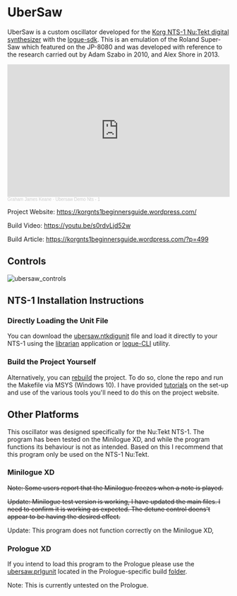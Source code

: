 # UberSaw
UberSaw is a custom oscillator developed for the [Korg NTS-1 Nu:Tekt digital synthesizer](https://www.korg.com/us/products/dj/nts_1/) with the [logue-sdk](https://github.com/korginc/logue-sdk). This is an emulation of the Roland Super-Saw which featured on the JP-8080 and was developed with reference to the research carried out by Adam Szabo in 2010, and Alex Shore in 2013.

<iframe width="100%" height="300" scrolling="no" frameborder="no" allow="autoplay" src="https://w.soundcloud.com/player/?url=https%3A//api.soundcloud.com/tracks/1088963377&color=%23ff5500&auto_play=false&hide_related=false&show_comments=true&show_user=true&show_reposts=false&show_teaser=true&visual=true"></iframe><div style="font-size: 10px; color: #cccccc;line-break: anywhere;word-break: normal;overflow: hidden;white-space: nowrap;text-overflow: ellipsis; font-family: Interstate,Lucida Grande,Lucida Sans Unicode,Lucida Sans,Garuda,Verdana,Tahoma,sans-serif;font-weight: 100;"><a href="https://soundcloud.com/graham-james-keane" title="Graham James Keane" target="_blank" style="color: #cccccc; text-decoration: none;">Graham James Keane</a> · <a href="https://soundcloud.com/graham-james-keane/ubersaw-demo-nts-1" title="Ubersaw Demo Nts - 1" target="_blank" style="color: #cccccc; text-decoration: none;">Ubersaw Demo Nts - 1</a></div>


Project Website:
https://korgnts1beginnersguide.wordpress.com/

Build Video:
https://youtu.be/s0rdvLjd52w

Build Article:
https://korgnts1beginnersguide.wordpress.com/?p=499

## Controls

![ubersaw_controls](https://user-images.githubusercontent.com/40239414/125534308-43eb3182-7a24-4f6b-8193-b27a17d7c3cb.png)

## NTS-1 Installation Instructions 

### Directly Loading the Unit File
You can download the [ubersaw.ntkdigunit](https://github.com/GrahamJamesKeane/UberSaw/blob/main/ubersaw.ntkdigunit) file and load it directly to your NTS-1 using the [librarian](https://korgnts1beginnersguide.wordpress.com/2021/07/06/compiling-and-loading-our-first-custom-project-the-waves-demo/2/) application or [logue-CLI](https://korgnts1beginnersguide.wordpress.com/2021/07/06/compiling-and-loading-our-first-custom-project-the-waves-demo/3/) utility.

### Build the Project Yourself
Alternatively, you can [rebuild](https://korgnts1beginnersguide.wordpress.com/2021/07/06/compiling-and-loading-our-first-custom-project-the-waves-demo/) the project. To do so, clone the repo and run the Makefile via MSYS (Windows 10). I have provided [tutorials](https://korgnts1beginnersguide.wordpress.com/setting-up-the-development-environment/) on the set-up and use of the various tools you'll need to do this on the project website.

## Other Platforms
This oscillator was designed specifically for the Nu:Tekt NTS-1. The program has been tested on the Minilogue XD, and while the program functions its behaviour is not as intended. Based on this I recommend that this program only be used on the NTS-1 Nu:Tekt.

### Minilogue XD 
~~Note: Some users report that the Minilogue freezes when a note is played.~~

~~Update: Minilogue test version is working, I have updated the main files. I need to confirm it is working as expected. The detune control doens't appear to be having the desired effect.~~

Update: This program does not function correctly on the Minilogue XD,

### Prologue XD 
If you intend to load this program to the Prologue please use the [ubersaw.prlgunit](https://github.com/GrahamJamesKeane/UberSaw/blob/main/ubersaw_PRO/ubersaw.prlgunit) located in the Prologue-specific build [folder](https://github.com/GrahamJamesKeane/UberSaw/tree/main/ubersaw_PRO).

Note: This is currently untested on the Prologue.
